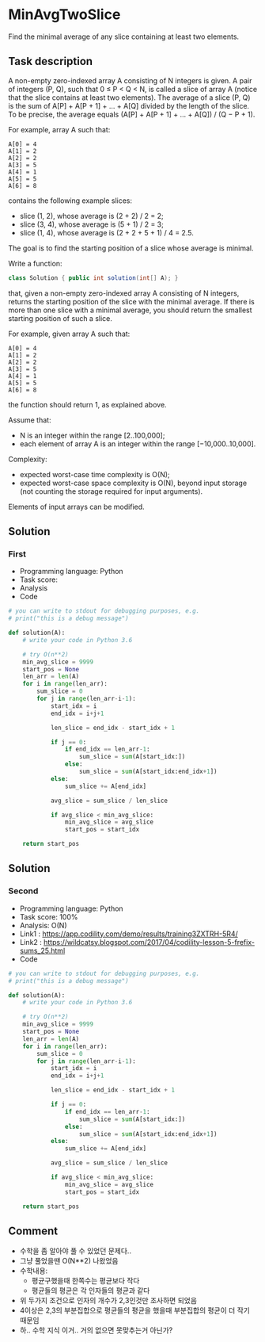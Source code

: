 # MinAvgTwoSlice

Find the minimal average of any slice containing at least two elements.

## Task description

A non-empty zero-indexed array A consisting of N integers is given. A pair of integers (P, Q), such that 0 ≤ P < Q < N, is called a slice of array A (notice that the slice contains at least two elements). The average of a slice (P, Q) is the sum of A[P] + A[P + 1] + ... + A[Q] divided by the length of the slice. To be precise, the average equals (A[P] + A[P + 1] + ... + A[Q]) / (Q − P + 1).

For example, array A such that:

    A[0] = 4
    A[1] = 2
    A[2] = 2
    A[3] = 5
    A[4] = 1
    A[5] = 5
    A[6] = 8

contains the following example slices:

* slice (1, 2), whose average is (2 + 2) / 2 = 2;
* slice (3, 4), whose average is (5 + 1) / 2 = 3;
* slice (1, 4), whose average is (2 + 2 + 5 + 1) / 4 = 2.5.

The goal is to find the starting position of a slice whose average is minimal.

Write a function:

```java
class Solution { public int solution(int[] A); }
```

that, given a non-empty zero-indexed array A consisting of N integers, returns the starting position of the slice with the minimal average. If there is more than one slice with a minimal average, you should return the smallest starting position of such a slice.

For example, given array A such that:

    A[0] = 4
    A[1] = 2
    A[2] = 2
    A[3] = 5
    A[4] = 1
    A[5] = 5
    A[6] = 8

the function should return 1, as explained above.

Assume that:

* N is an integer within the range [2..100,000];
* each element of array A is an integer within the range [−10,000..10,000].

Complexity:

* expected worst-case time complexity is O(N);
* expected worst-case space complexity is O(N), beyond input storage (not counting the storage required for input arguments).

Elements of input arrays can be modified.

## Solution

### First

* Programming language: Python
* Task score:
* Analysis
* Code

```python
# you can write to stdout for debugging purposes, e.g.
# print("this is a debug message")

def solution(A):
    # write your code in Python 3.6

    # try O(n**2)
    min_avg_slice = 9999
    start_pos = None
    len_arr = len(A)
    for i in range(len_arr):
        sum_slice = 0
        for j in range(len_arr-i-1):
            start_idx = i
            end_idx = i+j+1

            len_slice = end_idx - start_idx + 1

            if j == 0:
                if end_idx == len_arr-1:
                    sum_slice = sum(A[start_idx:])
                else:
                    sum_slice = sum(A[start_idx:end_idx+1])
            else:
                sum_slice += A[end_idx]

            avg_slice = sum_slice / len_slice

            if avg_slice < min_avg_slice:
                min_avg_slice = avg_slice
                start_pos = start_idx

    return start_pos

```


## Solution

### Second

* Programming language: Python
* Task score: 100%
* Analysis: O(N)
* Link1 : https://app.codility.com/demo/results/training3ZXTRH-5R4/
* Link2 : https://wildcatsy.blogspot.com/2017/04/codility-lesson-5-frefix-sums_25.html
* Code

```python
# you can write to stdout for debugging purposes, e.g.
# print("this is a debug message")

def solution(A):
    # write your code in Python 3.6

    # try O(n**2)
    min_avg_slice = 9999
    start_pos = None
    len_arr = len(A)
    for i in range(len_arr):
        sum_slice = 0
        for j in range(len_arr-i-1):
            start_idx = i
            end_idx = i+j+1

            len_slice = end_idx - start_idx + 1

            if j == 0:
                if end_idx == len_arr-1:
                    sum_slice = sum(A[start_idx:])
                else:
                    sum_slice = sum(A[start_idx:end_idx+1])
            else:
                sum_slice += A[end_idx]

            avg_slice = sum_slice / len_slice

            if avg_slice < min_avg_slice:
                min_avg_slice = avg_slice
                start_pos = start_idx

    return start_pos

```

## Comment
- 수학을 좀 알아야 풀 수 있었던 문제다..
- 그냥 풀었을땐 O(N**2) 나왔었음
- 수학내용:
  - 평균구했을때 한쪽수는 평균보다 작다
  - 평균들의 평균은 각 인자들의 평균과 같다
- 위 두가지 조건으로 인자의 개수가 2,3인것만 조사하면 되었음
- 4이상은 2,3의 부분집합으로 평균들의 평균을 했을때 부분집합의 평균이 더 작기 때문임
- 하.. 수학 지식 이거.. 거의 없으면 못맞추는거 아닌가?